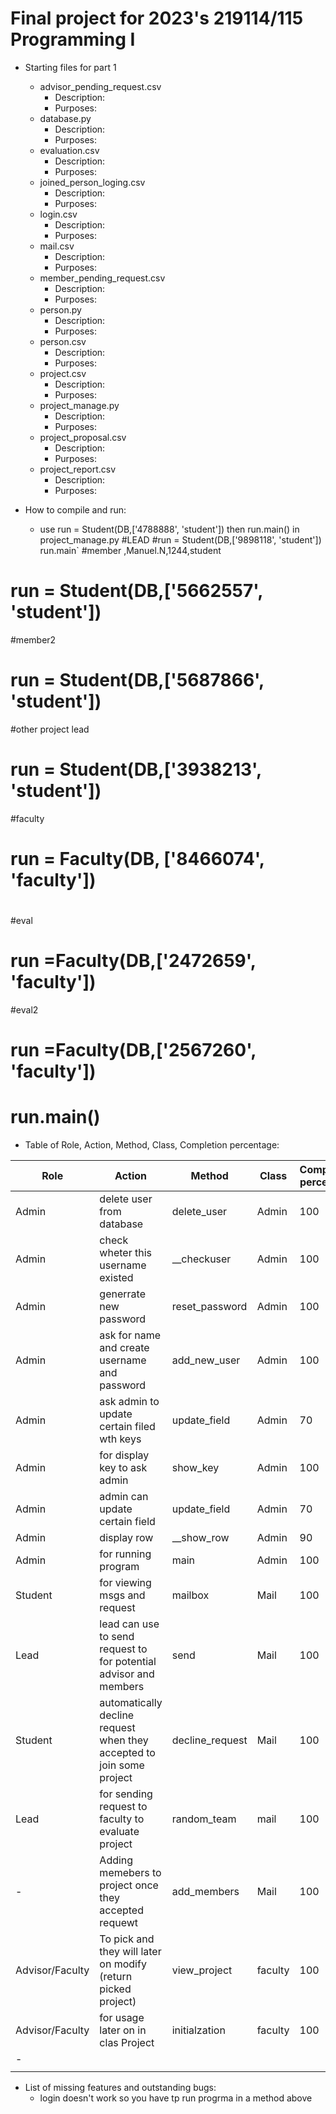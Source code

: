 # Final project for 2023's 219114/115 Programming I
* Starting files for part 1
  - advisor_pending_request.csv 
    - Description: 
    - Purposes:
  - database.py
    - Description:
    - Purposes:
  - evaluation.csv
    - Description:
    - Purposes:
  - joined_person_loging.csv
    - Description:
    - Purposes:
  - login.csv
    - Description:
    - Purposes:
  - mail.csv
    - Description:
    - Purposes:
  - member_pending_request.csv
    - Description:
    - Purposes:
  - person.py
    - Description:
    - Purposes:
  - person.csv
    - Description:
    - Purposes:
  - project.csv
    - Description:
    - Purposes:
  - project_manage.py
    - Description:
    - Purposes:
  - project_proposal.csv
    - Description:
    - Purposes:
  - project_report.csv
    - Description:
    - Purposes:

* How to compile and run:
    - use run = Student(DB,['4788888', 'student']) then run.main() in project_manage.py
#LEAD
#run = Student(DB,['9898118', 'student'])
run.main`
#member ,Manuel.N,1244,student
# run = Student(DB,['5662557', 'student'])
#member2
# run = Student(DB,['5687866', 'student'])

#other project lead
# run = Student(DB,['3938213', 'student'])

#faculty
# run = Faculty(DB, ['8466074', 'faculty'])
#
#eval
# run =Faculty(DB,['2472659', 'faculty'])

#eval2

# run =Faculty(DB,['2567260', 'faculty'])
# run.main()

* Table of Role, Action, Method, Class, Completion percentage:
  
| Role            | Action                                                                | Method          | Class   | Completion percentage |
|-----------------|-----------------------------------------------------------------------|-----------------|---------|-----------------------|
| Admin           | delete user from database                                             | delete_user     | Admin   | 100                   |
| Admin           | check wheter this username existed                                    | __checkuser     | Admin   | 100                   |
| Admin           | generrate new password                                                | reset_password  | Admin   | 100                   |
| Admin           | ask for name and create username and password                         | add_new_user    | Admin   | 100                   |
| Admin           | ask admin to update certain filed wth keys                            | update_field    | Admin   | 70                    |
| Admin           | for display key to ask admin                                          | show_key        | Admin   | 100                   |
| Admin           | admin can update certain field                                        | update_field    | Admin   | 70                    |
| Admin           | display row                                                           | __show_row      | Admin   | 90                    |
| Admin           | for running program                                                   | main            | Admin   | 100                   |
| Student         | for viewing msgs and request                                          | mailbox         | Mail    | 100                   |
| Lead            | lead can use to send request to for potential advisor and members     | send            | Mail    | 100                   |
| Student         | automatically decline request when they accepted to join some project | decline_request | Mail    | 100                   |
| Lead            | for sending request to faculty to evaluate project                    | random_team     | mail    | 100                   |
| -               | Adding memebers to project once they accepted requewt                 | add_members     | Mail    | 100                   |
| Advisor/Faculty | To pick and they will later on modify (return picked project)         | view_project    | faculty | 100                   |
| Advisor/Faculty | for usage later on in clas Project                                    | initialzation   | faculty | 100                   |
| -               |                                                                       |                 |         |                       |
|                 |                                                                       |                 |         |                       |

 * List of missing features and outstanding bugs:
   - login doesn't work so you have tp run progrma in a method above



